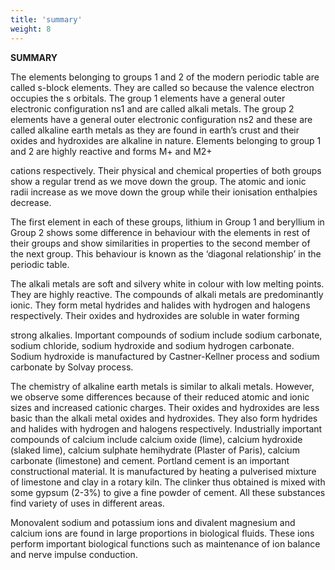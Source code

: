 ```yaml
---
title: 'summary'
weight: 8
---
```




  

**SUMMARY**

The elements belonging to groups 1 and 2 of the modern periodic table are called s-block elements. They are called so because the valence electron occupies the s orbitals. The group 1 elements have a general outer electronic configuration ns1 and are called alkali metals. The group 2 elements have a general outer electronic configuration ns2 and these are called alkaline earth metals as they are found in earth’s crust and their oxides and hydroxides are alkaline in nature. Elements belonging to group 1 and 2 are highly reactive and forms M+ and M2+

cations respectively. Their physical and chemical properties of both groups show a regular trend as we move down the group. The atomic and ionic radii increase as we move down the group while their ionisation enthalpies decrease.

The first element in each of these groups, lithium in Group 1 and beryllium in Group 2 shows some difference in behaviour with the elements in rest of their groups and show similarities in properties to the second member of the next group. This behaviour is known as the ‘diagonal relationship’ in the periodic table.

The alkali metals are soft and silvery white in colour with low melting points. They are highly reactive. The compounds of alkali metals are predominantly ionic. They form metal hydrides and halides with hydrogen and halogens respectively. Their oxides and hydroxides are soluble in water forming  



strong alkalies. Important compounds of sodium include sodium carbonate, sodium chloride, sodium hydroxide and sodium hydrogen carbonate. Sodium hydroxide is manufactured by Castner-Kellner process and sodium carbonate by Solvay process.

The chemistry of alkaline earth metals is similar to alkali metals. However, we observe some differences because of their reduced atomic and ionic sizes and increased cationic charges. Their oxides and hydroxides are less basic than the alkali metal oxides and hydroxides. They also form hydrides and halides with hydrogen and halogens respectively. Industrially important compounds of calcium include calcium oxide (lime), calcium hydroxide (slaked lime), calcium sulphate hemihydrate (Plaster of Paris), calcium carbonate (limestone) and cement. Portland cement is an important constructional material. It is manufactured by heating a pulverised mixture of limestone and clay in a rotary kiln. The clinker thus obtained is mixed with some gypsum (2-3%) to give a fine powder of cement. All these substances find variety of uses in different areas.

Monovalent sodium and potassium ions and divalent magnesium and calcium ions are found in large proportions in biological fluids. These ions perform important biological functions such as maintenance of ion balance and nerve impulse conduction.
